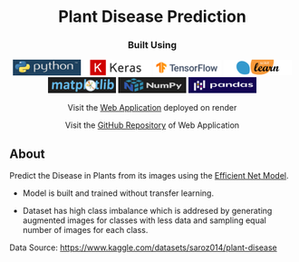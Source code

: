<div align="center">

# __Plant Disease Prediction__

### Built Using
  
[![Python][python-shield]][python-url]
[![Keras][keras-shield]][keras-url]
[![TensorFlow][tensorflow-shield]][tensorflow-url]
[![ScikitLearn][scikit-learn-shield]][scikit-learn-url]
[![Matplotlib][matplotlib-shield]][matplotlib-url]
[![NumPy][numpy-shield]][numpy-url]
[![Pandas][pandas-shield]][pandas-url]

Visit the <a href="https://plantdisease-predictor.onrender.com">Web Application</a> deployed on render

Visit the <a href="https://github.com/Pranav-Nagpure/Plant-Disease-Prediction">GitHub Repository</a> of Web Application

</div>

## __About__
<p align="justify">
Predict the Disease in Plants from its images using the <a href="https://arxiv.org/abs/1905.11946">Efficient Net Model</a>.

- Model is built and trained without transfer learning.

- Dataset has high class imbalance which is addresed by generating augmented images for classes with less data and sampling equal number of images for each class.

Data Source: https://www.kaggle.com/datasets/saroz014/plant-disease
</p>

[python-shield]: https://raw.githubusercontent.com/Pranav-Nagpure/Support-Repository/master/images/python-shield.png "Python"
[python-url]: https://www.python.org

[scikit-learn-shield]: https://raw.githubusercontent.com/Pranav-Nagpure/Support-Repository/master/images/scikit-learn-shield.png
[scikit-learn-url]: https://scikit-learn.org/stable "Scikit-Learn"

[keras-shield]: https://raw.githubusercontent.com/Pranav-Nagpure/Support-Repository/master/images/keras-shield.png
[keras-url]: https://keras.io "Keras"

[tensorflow-shield]: https://raw.githubusercontent.com/Pranav-Nagpure/Support-Repository/master/images/tensorflow-shield.png
[tensorflow-url]: https://www.tensorflow.org "TensorFlow"

[matplotlib-shield]: https://raw.githubusercontent.com/Pranav-Nagpure/Support-Repository/master/images/matplotlib-shield.png
[matplotlib-url]: https://matplotlib.org "Matplotlib"

[numpy-shield]: https://raw.githubusercontent.com/Pranav-Nagpure/Support-Repository/master/images/numpy-shield.png
[numpy-url]: https://numpy.org "NumPy"

[pandas-shield]: https://raw.githubusercontent.com/Pranav-Nagpure/Support-Repository/master/images/pandas-shield.png
[pandas-url]: https://pandas.pydata.org "Pandas"